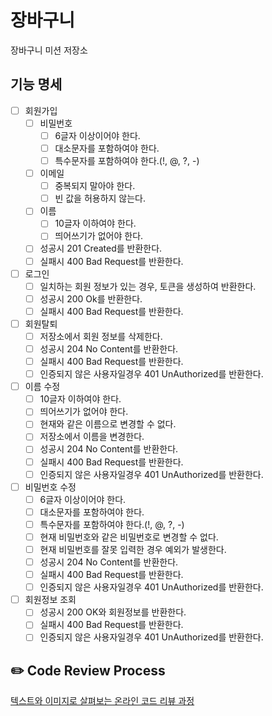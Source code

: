 # 장바구니
장바구니 미션 저장소

## 기능 명세
- [ ] 회원가입
  - [ ] 비밀번호
    - [ ] 6글자 이상이어야 한다.
    - [ ] 대소문자를 포함하여야 한다.
    - [ ] 특수문자를 포함하여야 한다.(!, @, ?, -)
  - [ ] 이메일
    - [ ] 중복되지 말아야 한다.
    - [ ] 빈 값을 허용하지 않는다.
  - [ ] 이름
    - [ ] 10글자 이하여야 한다.
    - [ ] 띄어쓰기가 없어야 한다.
  - [ ] 성공시 201 Created를 반환한다.
  - [ ] 실패시 400 Bad Request를 반환한다.
- [ ] 로그인
  - [ ] 일치하는 회원 정보가 있는 경우, 토큰을 생성하여 반환한다.
  - [ ] 성공시 200 Ok를 반환한다.
  - [ ] 실패시 400 Bad Request를 반환한다.
- [ ] 회원탈퇴
  - [ ] 저장소에서 회원 정보를 삭제한다.
  - [ ] 성공시 204 No Content를 반환한다.
  - [ ] 실패시 400 Bad Request를 반환한다.
  - [ ] 인증되지 않은 사용자일경우 401 UnAuthorized를 반환한다.
- [ ] 이름 수정
  - [ ] 10글자 이하여야 한다.
  - [ ] 띄어쓰기가 없어야 한다.
  - [ ] 현재와 같은 이름으로 변경할 수 없다.
  - [ ] 저장소에서 이름을 변경한다.
  - [ ] 성공시 204 No Content를 반환한다.
  - [ ] 실패시 400 Bad Request를 반환한다.
  - [ ] 인증되지 않은 사용자일경우 401 UnAuthorized를 반환한다.
- [ ] 비밀번호 수정
  - [ ] 6글자 이상이어야 한다.
  - [ ] 대소문자를 포함하여야 한다.
  - [ ] 특수문자를 포함하여야 한다.(!, @, ?, -)
  - [ ] 현재 비밀번호와 같은 비밀번호로 변경할 수 없다.
  - [ ] 현재 비밀번호를 잘못 입력한 경우 예외가 발생한다.
  - [ ] 성공시 204 No Content를 반환한다.
  - [ ] 실패시 400 Bad Request를 반환한다.
  - [ ] 인증되지 않은 사용자일경우 401 UnAuthorized를 반환한다.
- [ ] 회원정보 조회
  - [ ] 성공시 200 OK와 회원정보를 반환한다.
  - [ ] 실패시 400 Bad Request를 반환한다.
  - [ ] 인증되지 않은 사용자일경우 401 UnAuthorized를 반환한다.

## ✏️ Code Review Process
[텍스트와 이미지로 살펴보는 온라인 코드 리뷰 과정](https://github.com/next-step/nextstep-docs/tree/master/codereview)
